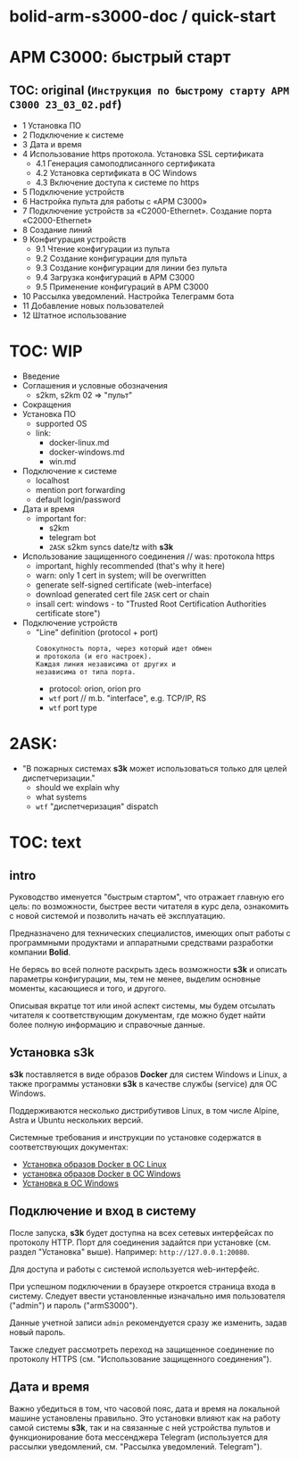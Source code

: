 # bolid-arm-s3000-doc / quick-start

# АРМ С3000: быстрый старт



## TOC: original (`Инструкция по быстрому старту АРМ С3000 23_03_02.pdf`)

- 1 Установка ПО
- 2 Подключение к системе
- 3 Дата и время
- 4 Использование https протокола. Установка SSL сертификата
  - 4.1 Генерация самоподписанного сертификата
  - 4.2 Установка сертификата в ОС Windows
  - 4.3 Включение доступа к системе по https
- 5 Подключение устройств
- 6 Настройка пульта для работы с «АРМ С3000»
- 7 Подключение устройств за «С2000-Ethernet». Создание порта «С2000-Ethernet»
- 8 Создание линий
- 9 Конфигурация устройств
  - 9.1 Чтение конфигурации из пульта
  - 9.2 Создание конфигурации для пульта
  - 9.3 Создание конфигурации для линии без пульта
  - 9.4 Загрузка конфигураций в АРМ С3000
  - 9.5 Применение конфигураций в АРМ С3000
- 10 Рассылка уведомлений. Настройка Телеграмм бота
- 11 Добавление новых пользователей
- 12 Штатное использование


# TOC: WIP

- Введение
- Соглашения и условные обозначения
  - s2km, s2km 02 => "пульт"
- Сокращения
- Установка ПО
  - supported OS
  - link:
    - docker-linux.md
    - docker-windows.md
    - win.md
- Подключение к системе
  - localhost
  - mention port forwarding
  - default login/password
- Дата и время
  - important for:
    - s2km
    - telegram bot
    - `2ASK` s2km syncs date/tz with **s3k**
- Использование защищенного соединения // was: протокола https
  - important, highly recommended (that's why it here)
  - warn: only 1 cert in system; will be overwritten
  - generate self-signed certificate (web-interface)
  - download generated cert file `2ASK` cert or chain
  - insall cert: windows - to "Trusted Root Certification
                               Authorities certificate store")
- Подключение устройств
  - "Line" definition (protocol + port)
    ```
    Совокупность порта, через который идет обмен
    и протокола (и его настроек).
    Каждая линия независима от других и
    независима от типа порта.
    ```
    - protocol: orion, orion pro
    - `wtf` port // m.b. "interface", e.g. TCP/IP, RS
    - `wtf` port type



# 2ASK:
- "В пожарных системах **s3k** может использоваться
   только для целей диспетчеризации."
  - should we explain why
  - what systems
  - `wtf` "диспетчеризация" dispatch



# TOC: text

## intro

Руководство именуется "быстрым стартом", что отражает главную
его цель: по возможности, быстрее вести читателя в курс дела,
ознакомить с новой системой и позволить начать её эксплуатацию.

Предназначено для технических специалистов, имеющих опыт работы
с программными продуктами и аппаратными средствами разработки
компании **Bolid**.

Не берясь во всей полноте раскрыть здесь возможности **s3k** и
описать параметры конфигурации, мы, тем не менее,
выделим основные моменты, касающиеся и того, и другого.

Описывая вкратце тот или иной аспект системы, мы будем
отсылать читателя к соответствующим документам, где
можно будет найти более полную информацию и справочные
данные.

## Установка **s3k**

**s3k** поставляется в виде образов **Docker** для систем
Windows и Linux, а также программы установки **s3k**
в качестве службы (service) для ОС Windows.

Поддерживаются несколько дистрибутивов Linux, в том числе
Alpine, Astra и Ubuntu нескольких версий.

Системные требования и инструкции по установке
содержатся в соответствующих документах:

- [Установка образов Docker в ОС Linux](docker-linux.md)
- [установка образов Docker в ОС Windows](docker-windows.md)
- [Установка в ОС Windows](win.md)

## Подключение и вход в систему

После запуска, **s3k** будет доступна на всех сетевых интерфейсах
по протоколу HTTP. Порт для соединения задайтся при установке
(см. раздел "Установка" выше). Например: `http://127.0.0.1:20080`.

Для доступа и работы с системой используется web-интерфейс.

При успешном подключении в браузере откроется страница входа
в систему. Следует ввести установленные изначально имя
пользователя ("admin") и пароль ("armS3000").

Данные учетной записи `admin` рекомендуется сразу же изменить,
задав новый пароль.

Также следует рассмотреть переход на защищенное соединение
по протоколу HTTPS (см. "Использование защищенного соединения").

## Дата и время

Важно убедиться в том, что часовой пояс, дата и время на
локальной машине установлены правильно.
Это установки влияют как на работу самой системы **s3k**,
так и на связанные с ней устройства пультов и
функционирование бота мессенджера Telegram (используется
для рассылки уведомлений, см. "Рассылка уведомлений. Telegram").



<!--
Существует несколько возможных вариантов установки.
Подробно
//В дистрибутив **s3k** входят образы **Docker** для систем
//В комплект поставки **s3k** входят образы **Docker** для систем
Windows и Linux, а также программа установки **s3k**
в качестве службы (service) для Windows.
Поддержиапются несколько дистрибутивов Linux

Предоставляется несколько дистрибутивов **s3k**:
для установки в качестве образа **Docker** на системах
Windows и Linux, а также в виде службы (service) для Windows.
-->

<!--
отсылая, где необходимо
и уместно
к соответствующим раздела руководства по эксплуатации
  и другим документам
-->

